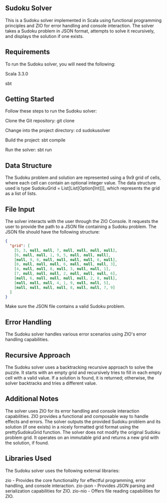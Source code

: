 ## Sudoku Solver
This is a Sudoku solver implemented in Scala using functional programming principles and ZIO for error handling and console interaction. The solver takes a Sudoku problem in JSON format, attempts to solve it recursively, and displays the solution if one exists.

## Requirements
To run the Sudoku solver, you will need the following:

Scala 3.3.0

sbt

## Getting Started
Follow these steps to run the Sudoku solver:

Clone the Git repository: git clone <repository-url>

Change into the project directory: cd sudokusolver

Build the project: sbt compile

Run the solver: sbt run

## Data Structure
The Sudoku problem and solution are represented using a 9x9 grid of cells, where each cell can contain an optional integer value. The data structure used is type SudokuGrid = List[List[Option[Int]]], which represents the grid as a list of lists.

## File Input
The solver interacts with the user through the ZIO Console. It requests the user to provide the path to a JSON file containing a Sudoku problem. The JSON file should have the following structure:

```json
{
  "grid": [
    [5, 3, null, null, 7, null, null, null, null],
    [6, null, null, 1, 9, 5, null, null, null],
    [null, 9, 8, null, null, null, null, 6, null],
    [8, null, null, null, 6, null, null, null, 3],
    [4, null, null, 8, null, 3, null, null, 1],
    [7, null, null, null, 2, null, null, null, 6],
    [null, 6, null, null, null, null, 2, 8, null],
    [null, null, null, 4, 1, 9, null, null, 5],
    [null, null, null, null, 8, null, null, 7, 9]
  ]
}
```
Make sure the JSON file contains a valid Sudoku problem.

## Error Handling
The Sudoku solver handles various error scenarios using ZIO's error handling capabilities.

## Recursive Approach
The Sudoku solver uses a backtracking recursive approach to solve the puzzle. It starts with an empty grid and recursively tries to fill in each empty cell with a valid value. If a solution is found, it is returned; otherwise, the solver backtracks and tries a different value.


## Additional Notes
The solver uses ZIO for its error handling and console interaction capabilities. ZIO provides a functional and composable way to handle effects and errors.
The solver outputs the provided Sudoku problem and its solution (if one exists) in a nicely formatted grid format using the prettySudokuGrid function.
The solver does not modify the original Sudoku problem grid. It operates on an immutable grid and returns a new grid with the solution, if found.

## Libraries Used
The Sudoku solver uses the following external libraries:

zio - Provides the core functionality for effectful programming, error handling, and console interaction.
zio-json - Provides JSON parsing and serialization capabilities for ZIO.
zio-nio - Offers file reading capabilities for ZIO.
